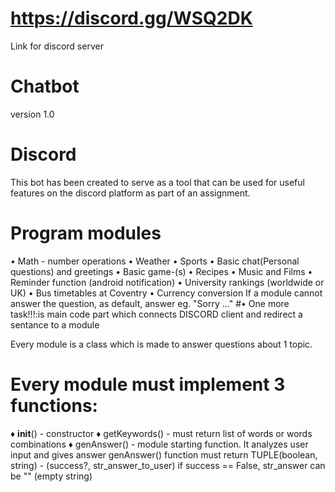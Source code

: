 # https://discord.gg/WSQ2DK
Link for discord server
# Chatbot
version 1.0
# Discord
This bot has been created to serve as a tool that can be used for useful features
on the discord platform as part of an assignment.



# Program modules
• Math - number operations
• Weather
• Sports
• Basic chat(Personal questions) and greetings
• Basic game-(s)
• Recipes
• Music and Films
• Reminder function (android notification)
• University rankings (worldwide or UK)
• Bus timetables at Coventry
• Currency conversion
If a module cannot answer the question, as default, answer eg. "Sorry ..."
#• One more task!!!:is main code part which connects DISCORD client and redirect a sentance to a module


Every module is a class which is made to answer questions about 1 topic.
# Every module must implement 3 functions:
♦ __init__() - constructor
♦ getKeywords() - must return list of words or words combinations
♦ genAnswer() - module starting function. It analyzes user input and gives answer
genAnswer() function must return TUPLE(boolean, string) - (success?, str_answer_to_user)
if success == False, str_answer can be "" (empty string)

